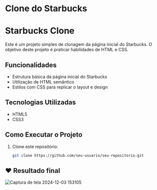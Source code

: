 # Clone do Starbucks

# Starbucks Clone

Este é um projeto simples de clonagem da página inicial do Starbucks. O objetivo deste projeto é praticar habilidades de HTML e CSS.

## Funcionalidades

- Estrutura básica da página inicial do Starbucks
- Utilização de HTML semântico
- Estilos com CSS para replicar o layout e design

## Tecnologias Utilizadas

- HTML5
- CSS3

## Como Executar o Projeto

1. Clone este repositório:
   ```bash
   git clone https://github.com/seu-usuario/seu-repositorio.git


## ❤️ Resultado final
![Captura de tela 2024-12-03 153105](https://github.com/user-attachments/assets/a2f4dabc-bdfa-4cf3-9678-4c56417e4944)





